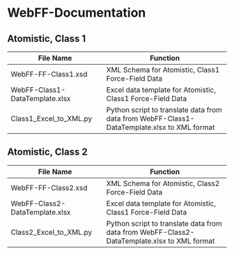 # WebFF-Documentation

## Atomistic, Class 1

File Name | Function
--------- | -------------
WebFF-FF-Class1.xsd | XML Schema for Atomistic, Class1 Force-Field Data
WebFF-Class1-DataTemplate.xlsx | Excel data template for Atomistic, Class1 Force-Field Data
Class1_Excel_to_XML.py | Python script to translate data from data from WebFF-Class1-DataTemplate.xlsx to XML format

## Atomistic, Class 2

File Name | Function
--------- | -------------
WebFF-FF-Class2.xsd | XML Schema for Atomistic, Class2 Force-Field Data
WebFF-Class2-DataTemplate.xlsx | Excel data template for Atomistic, Class1 Force-Field Data
Class2_Excel_to_XML.py | Python script to translate data from data from WebFF-Class2-DataTemplate.xlsx to XML format


